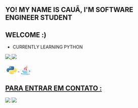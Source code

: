  ## YO! MY NAME IS CAUÃ, I'M SOFTWARE ENGINEER STUDENT 
 ## WELCOME :)
- CURRENTLY LEARNING PYTHON

<div align="left">
  <a href="https://github.com/Caua-zolck">
  <img height="180em" src="https://github-readme-stats.vercel.app/api?username=Caua-Zolck&show_icons=true&theme=dark&include_all_commits=true&count_private=true"/>
  <img height="180em" src="https://github-readme-stats.vercel.app/api/top-langs/?username=Caua-Zolck&layout=compact&langs_count=7&theme=dark"/>
</div>
<div style="display: inline_block"><br>
  <img align="center" alt="Cauã-Python" height="30" width="40" src="https://raw.githubusercontent.com/devicons/devicon/master/icons/python/python-original.svg">
  <img align="center" alt="Cauã-Java" height="30" width="40" src="https://raw.githubusercontent.com/devicons/devicon/master/icons/java/java-original.svg">
</div>

 ##
  
<div>
    
## PARA ENTRAR EM CONTATO :     
<a href="https://www.linkedin.com/in/cauã-pablo-ti/" target="_blank"><img src="https://img.shields.io/badge/-LinkedIn-%230077B5?style=for-the-badge&logo=linkedin&logoColor=dark" target="_blank"></a>
<a href = "mailto:cauapxd1@gmail.com"><img src="https://img.shields.io/badge/-Gmail-%23333?style=for-the-badge&logo=gmail&logoColor=dark" target="_blank"></a>  
</div>
 
##
